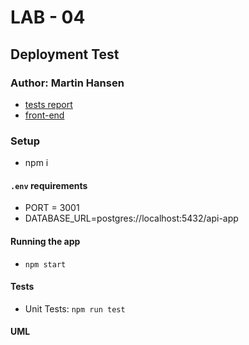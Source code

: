 # LAB - 04

## Deployment Test

### Author: Martin Hansen

- [tests report](https://github.com/sp00nes/api-server/actions)
- [front-end](na)

### Setup

- npm i

#### `.env` requirements

- PORT = 3001
- DATABASE_URL=postgres://localhost:5432/api-app

#### Running the app

- `npm start`

#### Tests

- Unit Tests: `npm run test`

#### UML
